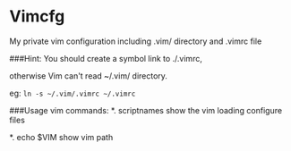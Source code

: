 Vimcfg
======

My private vim configuration including .vim/ directory and .vimrc file

###Hint: 
You should create a symbol link to ./.vimrc,</p> 
otherwise Vim can't read ~/.vim/ directory.</p>

eg: `ln -s ~/.vim/.vimrc ~/.vimrc`

###Usage vim commands:
*. scriptnames  show the vim loading configure files

*. echo $VIM    show vim path
